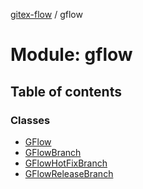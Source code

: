[gitex-flow](../README.md) / gflow

# Module: gflow

## Table of contents

### Classes

- [GFlow](../classes/gflow.gflow-1.md)
- [GFlowBranch](../classes/gflow.gflowbranch.md)
- [GFlowHotFixBranch](../classes/gflow.gflowhotfixbranch.md)
- [GFlowReleaseBranch](../classes/gflow.gflowreleasebranch.md)
